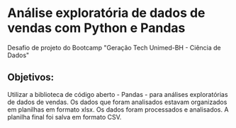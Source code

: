 # Análise exploratória de dados de vendas com Python e Pandas
Desafio de projeto do Bootcamp "Geração Tech Unimed-BH - Ciência de Dados"

## Objetivos:
Utilizar a biblioteca de código aberto - Pandas - para análises exploratórias de dados de vendas. Os dados que foram analisados estavam organizados em planilhas em formato xlsx. Os dados foram processados e analisados. A planilha final foi salva em formato CSV.
